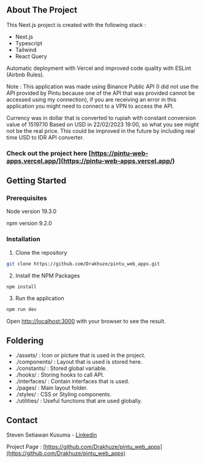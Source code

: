## About The Project

This Next.js project is created with the following stack :
- Next.js
- Typescript
- Tailwind
- React Query

Automatic deployment with Vercel and improved code quality with ESLint (Airbnb Rules).

Note : This application was made using Binance Public API (I did not use the API provided by Pintu because one of the API that was provided cannot be accessed using my connection), if you are receiving an error in this application you might need to connect to a VPN to access the API.

Currency was in dollar that is converted to rupiah with constant conversion value of 15197.10 Based on USD in 22/02/2023 19:00, so what you see might not be the real price. This could be improved in the future by including real time USD to IDR API converter.

### Check out the project here [https://pintu-web-apps.vercel.app/](https://pintu-web-apps.vercel.app/)

## Getting Started

### Prerequisites

Node version 19.3.0

npm version 9.2.0

### Installation

1. Clone the repository
```bash
git clone https://github.com/Drakhuze/pintu_web_apps.git
```

2. Install the NPM Packages
```bash
npm install
```

3. Run the application
```bash
npm run dev
```

Open [http://localhost:3000](http://localhost:3000) with your browser to see the result.

## Foldering

- ./assets/        : Icon or picture that is used in the project.
- ./components/    : Layout that is used is stored here.
- ./constants/     : Stored global variable.
- ./hooks/         : Storing hooks to call API.
- ./interfaces/    : Contain interfaces that is used.
- ./pages/         : Main layout folder.
- ./styles/        : CSS or Styling components.
- ./utilities/     : Useful functions that are used globally.

## Contact

Steven Setiawan Kusuma - [Linkedin](https://www.linkedin.com/in/stevenskusuma/)

Project Page : [https://github.com/Drakhuze/pintu_web_apps](https://github.com/Drakhuze/pintu_web_apps)
